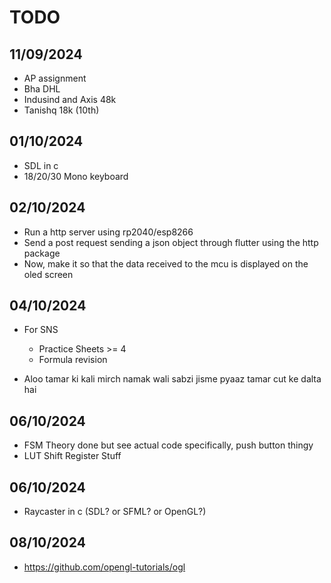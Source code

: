 # TODO

## 11/09/2024
- AP assignment
- Bha DHL
- Indusind and Axis 48k
- Tanishq 18k (10th)

## 01/10/2024
- SDL in c
- 18/20/30 Mono keyboard

## 02/10/2024
- Run a http server using rp2040/esp8266
- Send a post request sending a json object through flutter using the http package
- Now, make it so that the data received to the mcu is displayed on the oled screen

## 04/10/2024
- For SNS
    - Practice Sheets >= 4
    - Formula revision

- Aloo tamar ki kali mirch namak wali sabzi jisme pyaaz tamar cut ke dalta hai

## 06/10/2024
- FSM Theory done but see actual code specifically, push button thingy
- LUT Shift Register Stuff

## 06/10/2024
- Raycaster in c (SDL? or SFML? or OpenGL?)

## 08/10/2024
- https://github.com/opengl-tutorials/ogl
